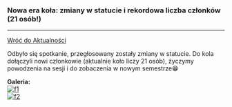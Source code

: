 ### Nowa era koła: zmiany w statucie i rekordowa liczba członków (21 osób!)
---

[Wróć do Aktualności](../news.html)

Odbyło się spotkanie, przegłosowany zostały zmiany w statucie. Do kola dołączyli nowi członkowie (aktualnie koło liczy 21 osób), życzymy powodzenia na sesji i do zobaczenia w nowym semestrze😁

**Galeria:**  
[![f1](https://i.postimg.cc/RCK39SMH/f1.jpg)](https://postimg.cc/c611BNtx)  
[![f2](https://i.postimg.cc/c4WvLpH5/f2.jpg)](https://postimg.cc/MXs6sr1y)